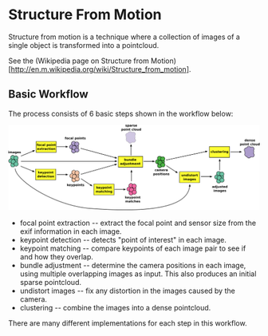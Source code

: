 Structure From Motion
=====================

Structure from motion is a technique where a collection of images of a single object is transformed into a pointcloud.

See the (Wikipedia page on Structure from Motion)[http://en.m.wikipedia.org/wiki/Structure_from_motion].

Basic Workflow
--------------

The process consists of 6 basic steps shown in the workflow below:

![pipeline](images/sfm.png "SFM Pipeline")

- focal point extraction -- extract the focal point and sensor size from the exif information in each image.
- keypoint detection -- detects "point of interest" in each image.
- keypoint matching -- compare keypoints of each image pair to see if and how they overlap.
- bundle adjustment -- determine the camera positions in each image, using multiple overlapping images as input. This also produces an initial sparse pointcloud.
- undistort images -- fix any distortion in the images caused by the camera.
- clustering -- combine the images into a dense pointcloud.

There are many different implementations for each step in this workflow.
